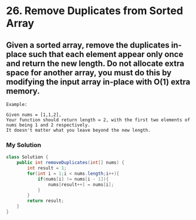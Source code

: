# 26. Remove Duplicates from Sorted Array

## Given a sorted array, remove the duplicates in-place such that each element appear only once and return the new length. Do not allocate extra space for another array, you must do this by modifying the input array in-place with O(1) extra memory.

```
Example:

Given nums = [1,1,2],
Your function should return length = 2, with the first two elements of nums being 1 and 2 respectively.
It doesn't matter what you leave beyond the new length.
```

### My Solution

```java
class Solution {
    public int removeDuplicates(int[] nums) {
        int result = 1;
        for(int i = 1;i < nums.length;i++){
            if(nums[i] != nums[i - 1]){
                nums[result++] = nums[i];
            }
        }
        return result;
    }
}
```
